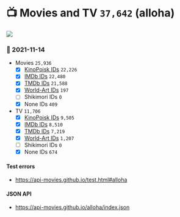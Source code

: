 # :tv: Movies and TV `37,642` (alloha)

<a href="https://API-Movies.github.io"><img src="https://API-Movies.github.io/banner.png?cache"></a>

### :date: 2021-11-14
- Movies `25,936`
  - [x] <a href="https://API-Movies.github.io/alloha/movie_kinopoisk_ids.json">KinoPoisk IDs</a> `22,226`
  - [x] <a href="https://API-Movies.github.io/alloha/movie_imdb_ids.json">IMDb IDs</a> `22,480`
  - [x] <a href="https://API-Movies.github.io/alloha/movie_tmdb_ids.json">TMDb IDs</a> `21,588`
  - [x] <a href="https://API-Movies.github.io/alloha/movie_world_art_ids.json">World-Art IDs</a> `197`
  - [ ] Shikimori IDs `0`
  - [x] None IDs `409`
- TV `11,706`
  - [x] <a href="https://API-Movies.github.io/alloha/tv_kinopoisk_ids.json">KinoPoisk IDs</a> `9,505`
  - [x] <a href="https://API-Movies.github.io/alloha/tv_imdb_ids.json">IMDb IDs</a> `8,510`
  - [x] <a href="https://API-Movies.github.io/alloha/tv_tmdb_ids.json">TMDb IDs</a> `7,219`
  - [x] <a href="https://API-Movies.github.io/alloha/tv_world_art_ids.json">World-Art IDs</a> `1,207`
  - [ ] Shikimori IDs `0`
  - [x] None IDs `674`
#### Test errors
- <a href='https://api-movies.github.io/test.html#alloha'>https://api-movies.github.io/test.html#alloha</a>
#### JSON API
- <a href='https://api-movies.github.io/alloha/index.json'>https://api-movies.github.io/alloha/index.json</a>
